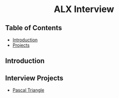 # <p align='center'>ALX Interview</p>

## Table of Contents
- [Introduction](#introduction)
- [Projects](#interview-projects)

## Introduction

## Interview Projects
- [Pascal Triangle](0x00-pascal_triangle/)